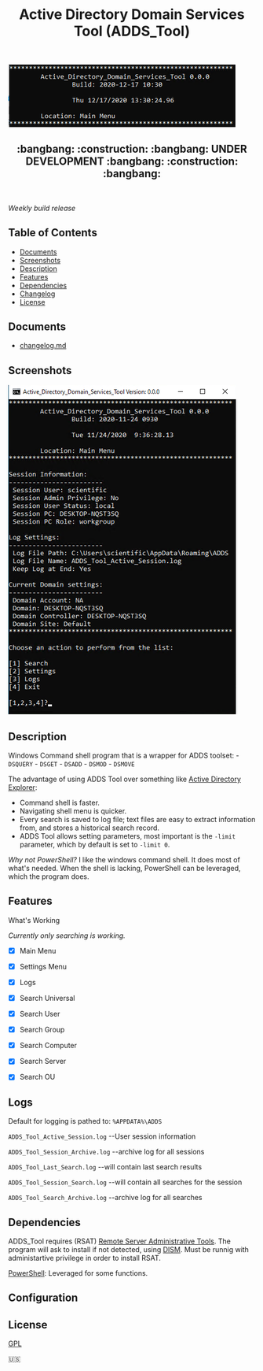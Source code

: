 <h1 align="center"> Active Directory Domain Services Tool (ADDS_Tool) </h1> <br>

![Main Banner](./images/ADDS_T_Main_Banner.png)

<h2 align="center"> :bangbang:  :construction:  :bangbang: UNDER DEVELOPMENT :bangbang:  :construction:  :bangbang: </h2> <br>


*Weekly build release*


## Table of Contents

- [Documents](#Documents)
- [Screenshots](#Screenshots)
- [Description](#Description)
- [Features](#features)
- [Dependencies](#Dependencies)
- [Changelog](#Changelog)
- [License](#License)


## Documents

 - [changelog.md](changelog.md)


## Screenshots

![Main Menu](./images/Main_Menu_Local.png)


## Description

Windows Command shell program that is a wrapper for ADDS toolset:
	- `DSQUERY`
	- `DSGET`
	- `DSADD`
	- `DSMOD`
	- `DSMOVE`
	
The advantage of using ADDS Tool over something like [Active Directory Explorer](https://docs.microsoft.com/en-us/sysinternals/downloads/adexplorer):
 - Command shell is faster.
 - Navigating shell menu is quicker.
 - Every search is saved to log file; text files are easy to extract information from, and stores a historical search record.
 - ADDS Tool allows setting parameters, most important is the `-limit` parameter, which by default is set to `-limit 0`.

*Why not PowerShell?*
I like the windows command shell. It does most of what's needed. When the shell is lacking, PowerShell can be leveraged, which the program does.


## Features

 What's Working

*Currently only searching is working.*

- [X] Main Menu
- [X] Settings Menu
- [X] Logs
- [X] Search Universal
- [X] Search User
- [X] Search Group
- [X] Search Computer
- [X] Search Server
- [X] Search OU


## Logs

Default for logging is pathed to: `%APPDATA%\ADDS`

`ADDS_Tool_Active_Session.log` --User session information

`ADDS_Tool_Session_Archive.log` --archive log for all sessions

`ADDS_Tool_Last_Search.log` --will contain last search results

`ADDS_Tool_Session_Search.log` --will contain all searches for the session

`ADDS_Tool_Search_Archive.log` --archive log for all searches


## Dependencies

ADDS_Tool requires (RSAT) [Remote Server Administrative Tools](https://docs.microsoft.com/en-us/troubleshoot/windows-server/system-management-components/remote-server-administration-tools). 
The program will ask to install if not detected, using [DISM](https://docs.microsoft.com/en-us/windows-hardware/manufacture/desktop/what-is-dism). 
Must be runnig with administartive privilege in order to install RSAT. 

[PowerShell](https://docs.microsoft.com/en-us/powershell/scripting/overview): Leveraged for some functions.


## Configuration





## License

[GPL](LICENSE)

:us: